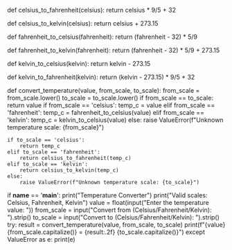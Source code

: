 def celsius_to_fahrenheit(celsius):
    return celsius * 9/5 + 32

def celsius_to_kelvin(celsius):
    return celsius + 273.15

def fahrenheit_to_celsius(fahrenheit):
    return (fahrenheit - 32) * 5/9

def fahrenheit_to_kelvin(fahrenheit):
    return (fahrenheit - 32) * 5/9 + 273.15

def kelvin_to_celsius(kelvin):
    return kelvin - 273.15

def kelvin_to_fahrenheit(kelvin):
    return (kelvin - 273.15) * 9/5 + 32

def convert_temperature(value, from_scale, to_scale):
    from_scale = from_scale.lower()
    to_scale = to_scale.lower()
    if from_scale == to_scale:
        return value
    if from_scale == 'celsius':
        temp_c = value
    elif from_scale == 'fahrenheit':
        temp_c = fahrenheit_to_celsius(value)
    elif from_scale == 'kelvin':
        temp_c = kelvin_to_celsius(value)
    else:
        raise ValueError(f"Unknown temperature scale: {from_scale}")

    if to_scale == 'celsius':
        return temp_c
    elif to_scale == 'fahrenheit':
        return celsius_to_fahrenheit(temp_c)
    elif to_scale == 'kelvin':
        return celsius_to_kelvin(temp_c)
    else:
        raise ValueError(f"Unknown temperature scale: {to_scale}")

if __name__ == '__main__':
    print("Temperature Converter")
    print("Valid scales: Celsius, Fahrenheit, Kelvin")
    value = float(input("Enter the temperature value: "))
    from_scale = input("Convert from (Celsius/Fahrenheit/Kelvin): ").strip()
    to_scale = input("Convert to (Celsius/Fahrenheit/Kelvin): ").strip()
    try:
        result = convert_temperature(value, from_scale, to_scale)
        print(f"{value} {from_scale.capitalize()} = {result:.2f} {to_scale.capitalize()}")
    except ValueError as e:
        print(e)
